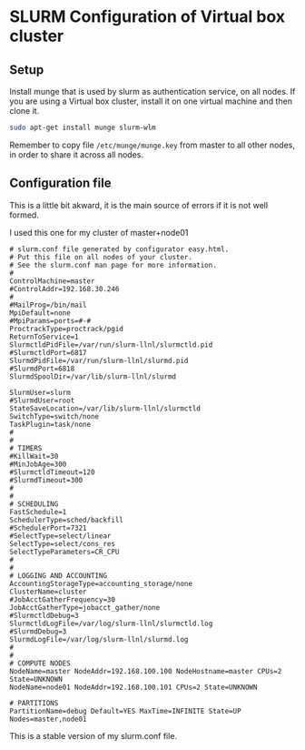 # SLURM Configuration of Virtual box cluster

## Setup
Install munge that is used by slurm as authentication service, on all nodes. If you are using a Virtual box cluster, install it on one virtual machine and then clone it.
```bash
sudo apt-get install munge slurm-wlm
```

Remember to copy file ```/etc/munge/munge.key``` from master to all other nodes, in order to share it across all nodes.

## Configuration file

This is a little bit akward, it is the main source of errors if it is not well formed.

I used this one for my cluster of master+node01

```text
# slurm.conf file generated by configurator easy.html.
# Put this file on all nodes of your cluster.
# See the slurm.conf man page for more information.
#
ControlMachine=master
#ControlAddr=192.168.30.246
#
#MailProg=/bin/mail
MpiDefault=none
#MpiParams=ports=#-#
ProctrackType=proctrack/pgid
ReturnToService=1
SlurmctldPidFile=/var/run/slurm-llnl/slurmctld.pid
#SlurmctldPort=6817
SlurmdPidFile=/var/run/slurm-llnl/slurmd.pid
#SlurmdPort=6818
SlurmdSpoolDir=/var/lib/slurm-llnl/slurmd

SlurmUser=slurm
#SlurmdUser=root
StateSaveLocation=/var/lib/slurm-llnl/slurmctld
SwitchType=switch/none
TaskPlugin=task/none
#
#
# TIMERS
#KillWait=30
#MinJobAge=300
#SlurmctldTimeout=120
#SlurmdTimeout=300
#
#
# SCHEDULING
FastSchedule=1
SchedulerType=sched/backfill
#SchedulerPort=7321
#SelectType=select/linear
SelectType=select/cons_res
SelectTypeParameters=CR_CPU
#
#
# LOGGING AND ACCOUNTING
AccountingStorageType=accounting_storage/none
ClusterName=cluster
#JobAcctGatherFrequency=30
JobAcctGatherType=jobacct_gather/none
#SlurmctldDebug=3
SlurmctldLogFile=/var/log/slurm-llnl/slurmctld.log
#SlurmdDebug=3
SlurmdLogFile=/var/log/slurm-llnl/slurmd.log
#
#
# COMPUTE NODES
NodeName=master NodeAddr=192.168.100.100 NodeHostname=master CPUs=2 State=UNKNOWN
NodeName=node01 NodeAddr=192.168.100.101 CPUs=2 State=UNKNOWN

# PARTITIONS
PartitionName=debug Default=YES MaxTime=INFINITE State=UP Nodes=master,node01
```
This is a stable version of my slurm.conf file.



